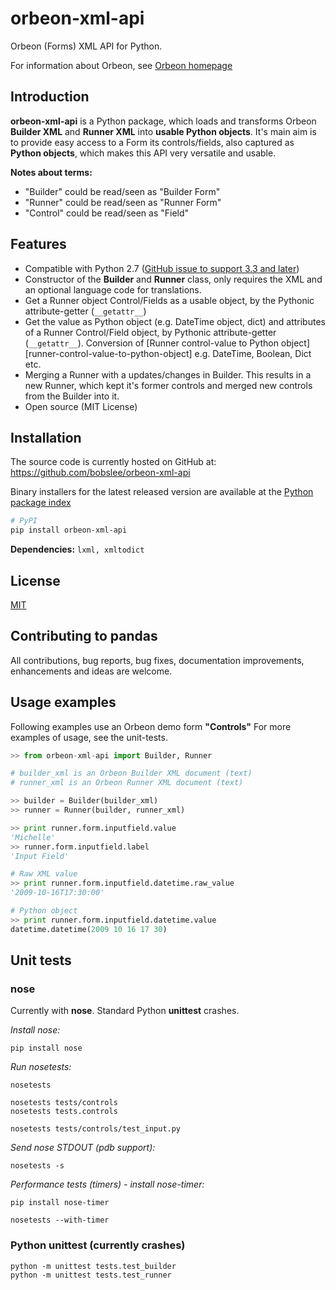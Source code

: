# orbeon-xml-api

Orbeon (Forms) XML API for Python.

For information about Orbeon, see [Orbeon homepage](https://www.orbeon.com)

## Introduction

**orbeon-xml-api** is a Python package, which loads and transforms
Orbeon **Builder XML** and **Runner XML** into **usable Python objects**.  It's main
aim is to provide easy access to a Form its controls/fields, also
captured as **Python objects**, which makes this API very versatile and usable.

**Notes about terms:**
  - "Builder" could be read/seen as "Builder Form"
  - "Runner" could be read/seen as "Runner Form"
  - "Control" could be read/seen as "Field"

## Features

  - Compatible with Python 2.7 ([GitHub issue to support 3.3 and later](https://github.com/bobslee/orbeon-xml-api/issues/7))
  - Constructor of the **Builder** and **Runner** class, only requires
    the XML and an optional language code for translations.
  - Get a Runner object Control/Fields as a usable object, by the Pythonic attribute-getter (`__getattr__`)
  - Get the value as Python object (e.g. DateTime object, dict) and attributes of a Runner Control/Field object, by Pythonic attribute-getter (`__getattr__`).
  Conversion of [Runner control-value to Python object][runner-control-value-to-python-object] e.g. DateTime, Boolean, Dict etc.
  - Merging a Runner with a updates/changes in Builder. This results in a new Runner, which kept it's former controls and merged new controls
    from the Builder into it.
  - Open source (MIT License)

## Installation

The source code is currently hosted on GitHub at:
https://github.com/bobslee/orbeon-xml-api

Binary installers for the latest released version are available at the [Python
package index](https://pypi.python.org/pypi/orbeon-xml-api)

```sh
# PyPI
pip install orbeon-xml-api
```

**Dependencies:** `lxml, xmltodict`

## License
[MIT](LICENSE)

## Contributing to pandas
All contributions, bug reports, bug fixes, documentation improvements, enhancements and ideas are welcome.

## Usage examples

Following examples use an Orbeon demo form **"Controls"**
For more examples of usage, see the unit-tests.

``` python
>> from orbeon-xml-api import Builder, Runner

# builder_xml is an Orbeon Builder XML document (text)
# runner_xml is an Orbeon Runner XML document (text)

>> builder = Builder(builder_xml)
>> runner = Runner(builder, runner_xml)

>> print runner.form.inputfield.value
'Michelle'
>> runner.form.inputfield.label
'Input Field'

# Raw XML value
>> print runner.form.inputfield.datetime.raw_value
'2009-10-16T17:30:00'

# Python object
>> print runner.form.inputfield.datetime.value
datetime.datetime(2009 10 16 17 30)

```

## Unit tests

### nose

Currently with **nose**.
Standard Python **unittest** crashes.


*Install nose:*

```
pip install nose
```

*Run nosetests:*

```
nosetests

nosetests tests/controls
nosetests tests.controls

nosetests tests/controls/test_input.py
```

*Send nose STDOUT (pdb support):*

```
nosetests -s
```

*Performance tests (timers) - install nose-timer:*

```
pip install nose-timer

nosetests --with-timer

```

### Python unittest (currently crashes)

```
python -m unittest tests.test_builder
python -m unittest tests.test_runner
```
